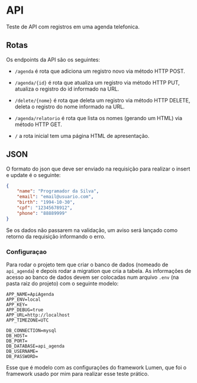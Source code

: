# API

Teste de API com registros em uma agenda telefonica. 

## Rotas

Os endpoints da API são os seguintes: 

* `/agenda` é rota que adiciona um registro novo via método HTTP POST.

* `/agenda/{id}` é rota que atualiza um registro via método HTTP PUT, atualiza o registro do id informado na URL.

* `/delete/{nome}` é rota que deleta um registro via método HTTP DELETE, deleta o registro do nome informado na URL.

* `/agenda/relatorio` é rota que lista os nomes (gerando um HTML) via método HTTP GET.

* `/` a rota inicial tem uma página HTML de apresentação.

## JSON

O formato do json que deve ser enviado na requisição para realizar o insert e update é o seguinte:

```json
{
    "name": "Programador da Silva",
    "email": "email@usuario.com",
    "birth": "1994-10-30",
    "cpf": "12345678912",
    "phone": "88889999"
}
```

Se os dados não passarem na validação, um aviso será lançado como retorno da requisição informando o erro.

### Configuraçao

Para rodar o projeto tem que criar o banco de dados (nomeado de `api_agenda`) e depois rodar a migration que cria a tabela. As informações de acesso ao banco de dados devem ser colocadas num arquivo `.env` (na pasta raiz do projeto) com o seguinte modelo:

```
APP_NAME=ApiAgenda
APP_ENV=local
APP_KEY=
APP_DEBUG=true
APP_URL=http://localhost
APP_TIMEZONE=UTC

DB_CONNECTION=mysql
DB_HOST=
DB_PORT=
DB_DATABASE=api_agenda
DB_USERNAME=
DB_PASSWORD=
```

Esse que é modelo com as configurações do framework Lumen, que foi o framework usado por mim para realizar esse teste prático.